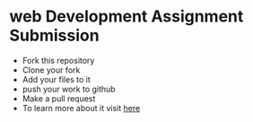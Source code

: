 # web Development Assignment Submission

- Fork this repository
- Clone your fork
- Add your files to it
- push your work to github
- Make a pull request
- To learn more about it visit [here](ajeetsinghparmar.github.io/2021/01/10/git_basics.html)
